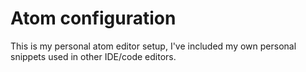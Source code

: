 # Atom configuration
This is my personal atom editor setup, I've included my own personal snippets used in other IDE/code editors.
